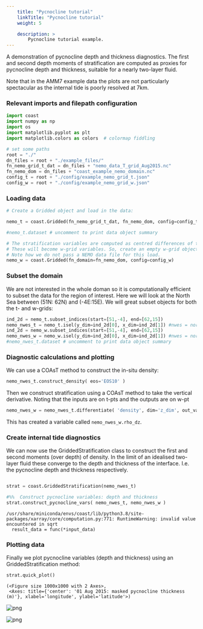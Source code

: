 ```yaml
---
    title: "Pycnocline tutorial"
    linkTitle: "Pycnocline tutorial"
    weight: 5

    description: >
        Pycnocline tutorial example.
---
```

A demonstration of pycnocline depth and thickness diagnostics. The first and second depth moments of stratification are computed as proxies for pycnocline depth and thickness, suitable for a nearly two-layer fluid.

Note that in the AMM7 example data the plots are not particularly spectacular as the internal tide is poorly resolved at 7km.

### Relevant imports and filepath configuration


```python
import coast
import numpy as np
import os
import matplotlib.pyplot as plt
import matplotlib.colors as colors  # colormap fiddling
```


```python
# set some paths
root = "./"
dn_files = root + "./example_files/"
fn_nemo_grid_t_dat = dn_files + "nemo_data_T_grid_Aug2015.nc"
fn_nemo_dom = dn_files + "coast_example_nemo_domain.nc"
config_t = root + "./config/example_nemo_grid_t.json"
config_w = root + "./config/example_nemo_grid_w.json"
```

### Loading data


```python
# Create a Gridded object and load in the data:

nemo_t = coast.Gridded(fn_nemo_grid_t_dat, fn_nemo_dom, config=config_t)
```


```python
#nemo_t.dataset # uncomment to print data object summary
```


```python
# The stratification variables are computed as centred differences of the t-grid variables. 
# These will become w-grid variables. So, create an empty w-grid object, to store stratification. 
# Note how we do not pass a NEMO data file for this load.
nemo_w = coast.Gridded(fn_domain=fn_nemo_dom, config=config_w)

```

### Subset the domain

We are not interested in the whole doman so it is computationally efficient to subset the data for the region of interest. Here we will look at the North Sea between (51N: 62N) and (-4E:15E).
We will great subset objects for both the t- and w-grids:


```python
ind_2d = nemo_t.subset_indices(start=[51,-4], end=[62,15])
nemo_nwes_t = nemo_t.isel(y_dim=ind_2d[0], x_dim=ind_2d[1]) #nwes = northwest european shelf
ind_2d = nemo_w.subset_indices(start=[51,-4], end=[62,15])
nemo_nwes_w = nemo_w.isel(y_dim=ind_2d[0], x_dim=ind_2d[1]) #nwes = northwest european shelf
#nemo_nwes_t.dataset # uncomment to print data object summary
```

### Diagnostic calculations and plotting 

We can use a COAsT method to construct the in-situ density:



```python
nemo_nwes_t.construct_density( eos='EOS10' )

```

Then we construct stratification using a COAsT method to take the vertical derivative. Noting that the inputs are on t-pts and the outputs are on w-pt


```python
nemo_nwes_w = nemo_nwes_t.differentiate( 'density', dim='z_dim', out_var_str='rho_dz', out_obj=nemo_nwes_w ) # --> sci_nwes_w.rho_dz

```

This has created a variable called `nemo_nwes_w.rho_dz`.

###  Create internal tide diagnostics

We can now use the GriddedStratification class to construct the first and second moments (over depth) of density. In the limit of an idealised two-layer fluid these converge to the depth and thickness of the interface. I.e. the pycnocline depth and thickness respectively.


```python

strat = coast.GriddedStratification(nemo_nwes_t)

#%%  Construct pycnocline variables: depth and thickness
strat.construct_pycnocline_vars( nemo_nwes_t, nemo_nwes_w )
```

    /usr/share/miniconda/envs/coast/lib/python3.8/site-packages/xarray/core/computation.py:771: RuntimeWarning: invalid value encountered in sqrt
      result_data = func(*input_data)


### Plotting data

Finally we plot pycnocline variables (depth and thickness) using an GriddedStratification method:


```python
strat.quick_plot()

```




    (<Figure size 1000x1000 with 2 Axes>,
     <Axes: title={'center': '01 Aug 2015: masked pycnocline thickness (m)'}, xlabel='longitude', ylabel='latitude'>)




    
![png](/COAsT/pycnocline_tutorial_files/pycnocline_tutorial_17_1.png)
    



    
![png](/COAsT/pycnocline_tutorial_files/pycnocline_tutorial_17_2.png)
    

